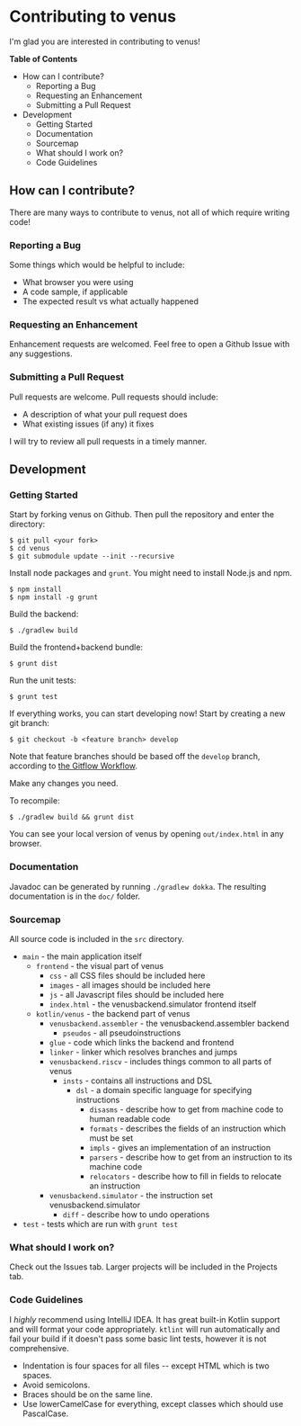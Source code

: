 # Contributing to venus

I'm glad you are interested in contributing to venus!

__Table of Contents__

* How can I contribute?
    * Reporting a Bug
    * Requesting an Enhancement
    * Submitting a Pull Request
* Development
    * Getting Started
    * Documentation
    * Sourcemap
    * What should I work on?
    * Code Guidelines

## How can I contribute?

There are many ways to contribute to venus, not all of which require writing code!

### Reporting a Bug

Some things which would be helpful to include:

* What browser you were using
* A code sample, if applicable
* The expected result vs what actually happened

### Requesting an Enhancement

Enhancement requests are welcomed. Feel free to open a Github Issue with any suggestions.

### Submitting a Pull Request

Pull requests are welcome. Pull requests should include:

* A description of what your pull request does
* What existing issues (if any) it fixes

I will try to review all pull requests in a timely manner.

## Development

### Getting Started

Start by forking venus on Github. Then pull the repository and enter the directory:

    $ git pull <your fork>
    $ cd venus
    $ git submodule update --init --recursive

Install node packages and `grunt`. You might need to install Node.js and npm.

    $ npm install
    $ npm install -g grunt

Build the backend:

    $ ./gradlew build

Build the frontend+backend bundle:

    $ grunt dist

Run the unit tests:

    $ grunt test

If everything works, you can start developing now! Start by creating a new git branch:
    
    $ git checkout -b <feature branch> develop

Note that feature branches should be based off the `develop` branch, according to [the Gitflow Workflow](https://www.atlassian.com/git/tutorials/comparing-workflows#gitflow-workflow).

Make any changes you need.

To recompile:

    $ ./gradlew build && grunt dist

You can see your local version of venus by opening `out/index.html` in any browser.

### Documentation

Javadoc can be generated by running `./gradlew dokka`. The resulting documentation is in the `doc/` folder.

### Sourcemap

All source code is included in the `src` directory.

* `main` - the main application itself
    * `frontend` - the visual part of venus
        * `css` - all CSS files should be included here
        * `images` - all images should be included here
        * `js` - all Javascript files should be included here
        * `index.html` - the venusbackend.simulator frontend itself
    * `kotlin/venus` - the backend part of venus
        * `venusbackend.assembler` - the venusbackend.assembler backend
            * `pseudos` - all pseudoinstructions
        * `glue` - code which links the backend and frontend
        * `linker` - linker which resolves branches and jumps
        * `venusbackend.riscv` - includes things common to all parts of venus
            * `insts` - contains all instructions and DSL
                * `dsl` - a domain specific language for specifying instructions
                    * `disasms` - describe how to get from machine code to human readable code
                    * `formats` - describes the fields of an instruction which must be set
                    * `impls` - gives an implementation of an instruction
                    * `parsers` - describe how to get from an instruction to its machine code
                    * `relocators` - describe how to fill in fields to relocate an instruction
        * `venusbackend.simulator` - the instruction set venusbackend.simulator
            * `diff` - describe how to undo operations
* `test` - tests which are run with `grunt test`

### What should I work on?

Check out the Issues tab. Larger projects will be included in the Projects tab.

### Code Guidelines

I _highly_ recommend using IntelliJ IDEA. It has great built-in Kotlin support and will format your code appropriately. `ktlint` will run automatically and fail your build if it doesn't pass some basic lint tests, however it is not comprehensive.

* Indentation is four spaces for all files -- except HTML which is two spaces.
* Avoid semicolons.
* Braces should be on the same line.
* Use lowerCamelCase for everything, except classes which should use PascalCase.
